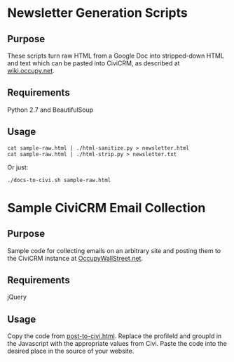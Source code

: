 Newsletter Generation Scripts
=============================

## Purpose ##

These scripts turn raw HTML from a Google Doc into stripped-down HTML and text which can be pasted into CiviCRM, as described at [wiki.occupy.net](http://wiki.occupy.net/wiki/Sending_OWS_Newsletter_with_CiviCRM).

## Requirements ##

Python 2.7 and BeautifulSoup

## Usage ##
    
    cat sample-raw.html | ./html-sanitize.py > newsletter.html
    cat sample-raw.html | ./html-strip.py > newsletter.txt

Or just:

    ./docs-to-civi.sh sample-raw.html

Sample CiviCRM Email Collection
===============================

## Purpose ##

Sample code for collecting emails on an arbitrary site and posting them to the CiviCRM instance at [OccupyWallStreet.net](http://crm.occupywallstreet.net).

## Requirements ##

jQuery

## Usage ##

Copy the code from [post-to-civi.html](https://raw.github.com/OccupyWallStreet/OWS-Newsletter/master/post-to-civi.html). Replace the profileId and groupId in the Javascript with the appropriate values from Civi. Paste the code into the desired place in the source of your website.
